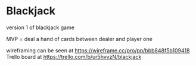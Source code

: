 # Blackjack
version 1 of blackjack game

MVP = deal a hand of cards between dealer and player one

wireframing can be seen at https://wireframe.cc/pro/pp/bbb848f5b109418
Trello board at https://trello.com/b/ur5hvvzN/blackjack
